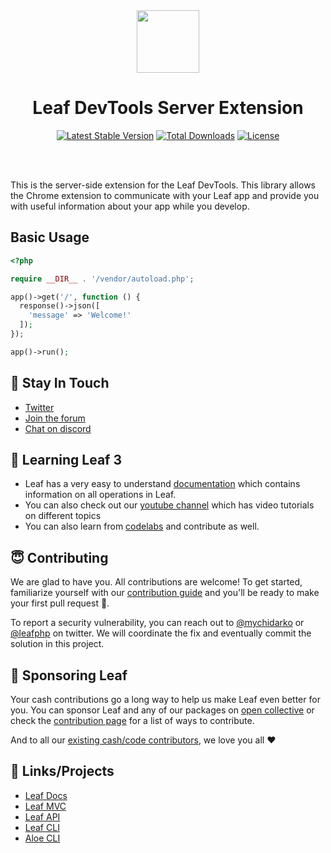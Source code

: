 <!-- markdownlint-disable no-inline-html -->
<p align="center">
  <br><br>
  <img src="https://leafphp.dev/logo-circle.png" height="100"/>
  <br>
</p>

<h1 align="center">Leaf DevTools Server Extension</h1>

<p align="center">
	<a href="https://packagist.org/packages/leafs/devtools"
		><img
			src="https://poser.pugx.org/leafs/devtools/v/stable"
			alt="Latest Stable Version"
	/></a>
	<a href="https://packagist.org/packages/leafs/devtools"
		><img
			src="https://poser.pugx.org/leafs/devtools/downloads"
			alt="Total Downloads"
	/></a>
	<a href="https://packagist.org/packages/leafs/devtools"
		><img
			src="https://poser.pugx.org/leafs/devtools/license"
			alt="License"
	/></a>
</p>
<br />
<br />

This is the server-side extension for the Leaf DevTools. This library allows the Chrome extension to communicate with your Leaf app and provide you with useful information about your app while you develop.

## Basic Usage

```php
<?php

require __DIR__ . '/vendor/autoload.php';

app()->get('/', function () {
  response()->json([
    'message' => 'Welcome!'
  ]);
});

app()->run();
```

## 💬 Stay In Touch

-   [Twitter](https://twitter.com/leafphp)
-   [Join the forum](https://github.com/leafsphp/leaf/discussions/37)
-   [Chat on discord](https://discord.com/invite/Pkrm9NJPE3)

## 📓 Learning Leaf 3

-   Leaf has a very easy to understand [documentation](https://leafphp.dev) which contains information on all operations in Leaf.
-   You can also check out our [youtube channel](https://www.youtube.com/channel/UCllE-GsYy10RkxBUK0HIffw) which has video tutorials on different topics
-   You can also learn from [codelabs](https://codelabs.leafphp.dev) and contribute as well.

## 😇 Contributing

We are glad to have you. All contributions are welcome! To get started, familiarize yourself with our [contribution guide](https://leafphp.dev/community/contributing.html) and you'll be ready to make your first pull request 🚀.

To report a security vulnerability, you can reach out to [@mychidarko](https://twitter.com/mychidarko) or [@leafphp](https://twitter.com/leafphp) on twitter. We will coordinate the fix and eventually commit the solution in this project.

## 🤩 Sponsoring Leaf

Your cash contributions go a long way to help us make Leaf even better for you. You can sponsor Leaf and any of our packages on [open collective](https://opencollective.com/leaf) or check the [contribution page](https://leafphp.dev/support/) for a list of ways to contribute.

And to all our [existing cash/code contributors](https://leafphp.dev#sponsors), we love you all ❤️

## 🤯 Links/Projects

-   [Leaf Docs](https://leafphp.dev)
-   [Leaf MVC](https://mvc.leafphp.dev)
-   [Leaf API](https://api.leafphp.dev)
-   [Leaf CLI](https://cli.leafphp.dev)
-   [Aloe CLI](https://leafphp.dev/aloe-cli/)

